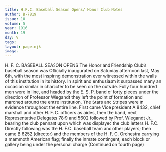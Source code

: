 ```yaml
---
title: H.F.C. Baseball Season Opens/ Honor Club Notes
author: B-7819
issue: 10
volume: 5
year: 1916
month: 19
day: V
tags:
layout: page.njk
image:
---
```

H. F. C. BASEBALL SEASON OPENS       The Honor and Friendship Club’s baseball season was Officially inaugurated on Saturday afternoon last, May 6th, with the most inspiring demonstration ever witnessed within the walls of this institution in its history. In spirit and enthusiasm it surpassed many an occasion similar in character to be seen on the outside. Fully four hundred men were in line, and headed by the E. S. P. band of forty pieces under the direction of Professor Wiegandt they left the point of formation and marched around the entire institution. The Stars and Stripes were in evidence throughout the entire line. First came Vice president A 8432, chief marshall and other H. F. C. officers as aides, then the band, next Representative Delegates 78:9 and 5602 followed by Prof. Wiegandt Jr., bearing the club pennant upon which was displayed the club letters H. F.C. Directly following was the H. F.C. baseball team and other players; then came B 6252 (director) and the members of the H. F. C. Orchestra carrying a mammoth American flag; finally the inmate contingent, each block or gallery being under the personal charge       (Continued on fourth page)    
